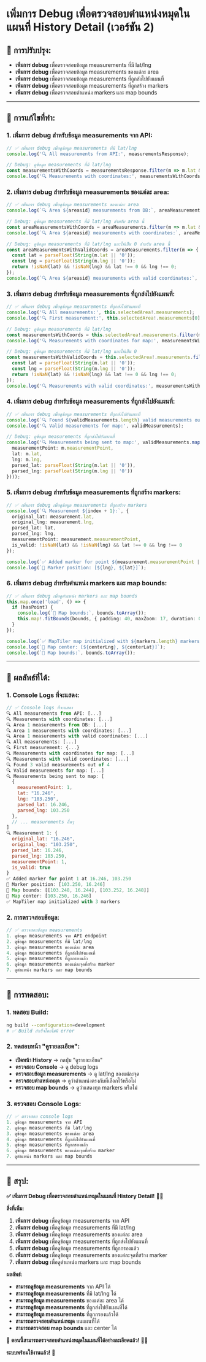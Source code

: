# เพิ่มการ Debug เพื่อตรวจสอบตำแหน่งหมุดในแผนที่ History Detail (เวอร์ชัน 2)

## 🎯 **การปรับปรุง:**
- **เพิ่มการ debug** เพื่อตรวจสอบข้อมูล measurements ที่มี lat/lng
- **เพิ่มการ debug** เพื่อตรวจสอบข้อมูล measurements ของแต่ละ area
- **เพิ่มการ debug** เพื่อตรวจสอบข้อมูล measurements ที่ถูกส่งไปยังแผนที่
- **เพิ่มการ debug** เพื่อตรวจสอบข้อมูล measurements ที่ถูกสร้าง markers
- **เพิ่มการ debug** เพื่อตรวจสอบตำแหน่ง markers และ map bounds

---

## 🔧 **การแก้ไขที่ทำ:**

### **1. เพิ่มการ debug สำหรับข้อมูล measurements จาก API:**
```typescript
// ✅ เพิ่มการ debug เพื่อดูข้อมูล measurements ที่มี lat/lng
console.log('🔍 All measurements from API:', measurementsResponse);

// Debug: ดูข้อมูล measurements ที่มี lat/lng
const measurementsWithCoords = measurementsResponse.filter(m => m.lat && m.lng);
console.log('🔍 Measurements with coordinates:', measurementsWithCoords);
```

### **2. เพิ่มการ debug สำหรับข้อมูล measurements ของแต่ละ area:**
```typescript
// ✅ เพิ่มการ debug เพื่อดูข้อมูล measurements ของแต่ละ area
console.log(`🔍 Area ${areasid} measurements from DB:`, areaMeasurements);

// Debug: ดูข้อมูล measurements ที่มี lat/lng สำหรับ area นี้
const areaMeasurementsWithCoords = areaMeasurements.filter(m => m.lat && m.lng);
console.log(`🔍 Area ${areasid} measurements with coordinates:`, areaMeasurementsWithCoords);

// Debug: ดูข้อมูล measurements ที่มี lat/lng และไม่เป็น 0 สำหรับ area นี้
const areaMeasurementsWithValidCoords = areaMeasurements.filter(m => {
  const lat = parseFloat(String(m.lat || '0'));
  const lng = parseFloat(String(m.lng || '0'));
  return !isNaN(lat) && !isNaN(lng) && lat !== 0 && lng !== 0;
});
console.log(`🔍 Area ${areasid} measurements with valid coordinates:`, areaMeasurementsWithValidCoords);
```

### **3. เพิ่มการ debug สำหรับข้อมูล measurements ที่ถูกส่งไปยังแผนที่:**
```typescript
// ✅ เพิ่มการ debug เพื่อดูข้อมูล measurements ที่ถูกส่งไปยังแผนที่
console.log('🔍 All measurements:', this.selectedArea!.measurements);
console.log('🔍 First measurement:', this.selectedArea!.measurements[0]);

// Debug: ดูข้อมูล measurements ที่มี lat/lng
const measurementsWithCoords = this.selectedArea!.measurements.filter(m => m.lat && m.lng);
console.log('🔍 Measurements with coordinates for map:', measurementsWithCoords);

// Debug: ดูข้อมูล measurements ที่มี lat/lng และไม่เป็น 0
const measurementsWithValidCoords = this.selectedArea!.measurements.filter(m => {
  const lat = parseFloat(String(m.lat || '0'));
  const lng = parseFloat(String(m.lng || '0'));
  return !isNaN(lat) && !isNaN(lng) && lat !== 0 && lng !== 0;
});
console.log('🔍 Measurements with valid coordinates:', measurementsWithValidCoords);
```

### **4. เพิ่มการ debug สำหรับข้อมูล measurements ที่ถูกส่งไปยังแผนที่:**
```typescript
// ✅ เพิ่มการ debug เพื่อดูข้อมูล measurements ที่ถูกส่งไปยังแผนที่
console.log(`🔍 Found ${validMeasurements.length} valid measurements out of ${this.selectedArea!.measurements.length}`);
console.log('🔍 Valid measurements for map:', validMeasurements);

// Debug: ดูข้อมูล measurements ที่ถูกส่งไปยังแผนที่
console.log('🔍 Measurements being sent to map:', validMeasurements.map(m => ({
  measurementPoint: m.measurementPoint,
  lat: m.lat,
  lng: m.lng,
  parsed_lat: parseFloat(String(m.lat || '0')),
  parsed_lng: parseFloat(String(m.lng || '0'))
})));
```

### **5. เพิ่มการ debug สำหรับข้อมูล measurements ที่ถูกสร้าง markers:**
```typescript
// ✅ เพิ่มการ debug เพื่อดูข้อมูล measurements ที่ถูกสร้าง markers
console.log(`🔍 Measurement ${index + 1}:`, {
  original_lat: measurement.lat,
  original_lng: measurement.lng,
  parsed_lat: lat,
  parsed_lng: lng,
  measurementPoint: measurement.measurementPoint,
  is_valid: !isNaN(lat) && !isNaN(lng) && lat !== 0 && lng !== 0
});

console.log(`✅ Added marker for point ${measurement.measurementPoint || index + 1} at ${lat}, ${lng}`);
console.log(`📍 Marker position: [${lng}, ${lat}]`);
```

### **6. เพิ่มการ debug สำหรับตำแหน่ง markers และ map bounds:**
```typescript
// ✅ เพิ่มการ debug เพื่อดูตำแหน่ง markers และ map bounds
this.map.once('load', () => {
  if (hasPoint) {
    console.log(`📍 Map bounds:`, bounds.toArray());
    this.map!.fitBounds(bounds, { padding: 40, maxZoom: 17, duration: 0 });
  }
});

console.log(`✅ MapTiler map initialized with ${markers.length} markers`);
console.log(`📍 Map center: [${centerLng}, ${centerLat}]`);
console.log(`📍 Map bounds:`, bounds.toArray());
```

---

## 🚀 **ผลลัพธ์ที่ได้:**

### **1. Console Logs ที่จะแสดง:**
```javascript
// ✅ Console logs ที่จะแสดง
🔍 All measurements from API: [...]
🔍 Measurements with coordinates: [...]
🔍 Area 1 measurements from DB: [...]
🔍 Area 1 measurements with coordinates: [...]
🔍 Area 1 measurements with valid coordinates: [...]
🔍 All measurements: [...]
🔍 First measurement: {...}
🔍 Measurements with coordinates for map: [...]
🔍 Measurements with valid coordinates: [...]
🔍 Found 3 valid measurements out of 4
🔍 Valid measurements for map: [...]
🔍 Measurements being sent to map: [
  {
    measurementPoint: 1,
    lat: "16.246",
    lng: "103.250",
    parsed_lat: 16.246,
    parsed_lng: 103.250
  },
  // ... measurements อื่นๆ
]
🔍 Measurement 1: {
  original_lat: "16.246",
  original_lng: "103.250",
  parsed_lat: 16.246,
  parsed_lng: 103.250,
  measurementPoint: 1,
  is_valid: true
}
✅ Added marker for point 1 at 16.246, 103.250
📍 Marker position: [103.250, 16.246]
📍 Map bounds: [[103.248, 16.244], [103.252, 16.248]]
📍 Map center: [103.250, 16.246]
✅ MapTiler map initialized with 3 markers
```

### **2. การตรวจสอบข้อมูล:**
```typescript
// ✅ ตรวจสอบข้อมูล measurements
1. ดูข้อมูล measurements จาก API endpoint
2. ดูข้อมูล measurements ที่มี lat/lng
3. ดูข้อมูล measurements ของแต่ละ area
4. ดูข้อมูล measurements ที่ถูกส่งไปยังแผนที่
5. ดูข้อมูล measurements ที่ถูกกรองแล้ว
6. ดูข้อมูล measurements ของแต่ละจุดที่สร้าง marker
7. ดูตำแหน่ง markers และ map bounds
```

---

## 🧪 **การทดสอบ:**

### **1. ทดสอบ Build:**
```bash
ng build --configuration=development
# ✅ Build สำเร็จโดยไม่มี error
```

### **2. ทดสอบหน้า "ดูรายละเอียด":**
- **เปิดหน้า History** → กดปุ่ม "ดูรายละเอียด"
- **ตรวจสอบ Console** → ดู debug logs
- **ตรวจสอบข้อมูล measurements** → ดู lat/lng ของแต่ละจุด
- **ตรวจสอบตำแหน่งหมุด** → ดูว่าตำแหน่งตรงกับที่เลือกไว้หรือไม่
- **ตรวจสอบ map bounds** → ดูว่าแสดงทุก markers หรือไม่

### **3. ตรวจสอบ Console Logs:**
```javascript
// ✅ ตรวจสอบ console logs
1. ดูข้อมูล measurements จาก API
2. ดูข้อมูล measurements ที่มี lat/lng
3. ดูข้อมูล measurements ของแต่ละ area
4. ดูข้อมูล measurements ที่ถูกส่งไปยังแผนที่
5. ดูข้อมูล measurements ที่ถูกกรองแล้ว
6. ดูข้อมูล measurements ของแต่ละจุดที่สร้าง marker
7. ดูตำแหน่ง markers และ map bounds
```

---

## 🎯 **สรุป:**

**✅ เพิ่มการ Debug เพื่อตรวจสอบตำแหน่งหมุดในแผนที่ History Detail!** 🌱✨

**สิ่งที่เพิ่ม:**
1. **เพิ่มการ debug** เพื่อดูข้อมูล measurements จาก API
2. **เพิ่มการ debug** เพื่อดูข้อมูล measurements ที่มี lat/lng
3. **เพิ่มการ debug** เพื่อดูข้อมูล measurements ของแต่ละ area
4. **เพิ่มการ debug** เพื่อดูข้อมูล measurements ที่ถูกส่งไปยังแผนที่
5. **เพิ่มการ debug** เพื่อดูข้อมูล measurements ที่ถูกกรองแล้ว
6. **เพิ่มการ debug** เพื่อดูข้อมูล measurements ของแต่ละจุดที่สร้าง marker
7. **เพิ่มการ debug** เพื่อดูตำแหน่ง markers และ map bounds

**ผลลัพธ์:**
- **สามารถดูข้อมูล measurements** จาก API ได้
- **สามารถดูข้อมูล measurements** ที่มี lat/lng ได้
- **สามารถดูข้อมูล measurements** ของแต่ละ area ได้
- **สามารถดูข้อมูล measurements** ที่ถูกส่งไปยังแผนที่ได้
- **สามารถดูข้อมูล measurements** ที่ถูกกรองแล้วได้
- **สามารถตรวจสอบตำแหน่งหมุด** บนแผนที่ได้
- **สามารถตรวจสอบ map bounds** และ center ได้

**🎯 ตอนนี้สามารถตรวจสอบตำแหน่งหมุดในแผนที่ได้อย่างละเอียดแล้ว!** 🚀✨

**ระบบพร้อมใช้งานแล้ว!** 🎉
